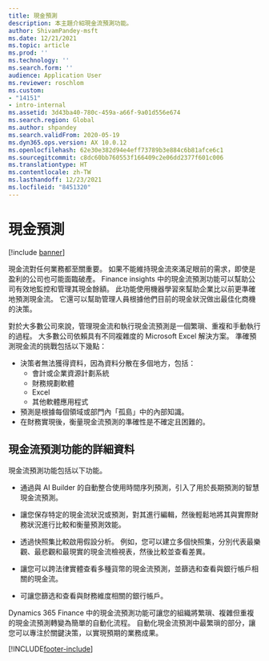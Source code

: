 ```yaml
---
title: 現金預測
description: 本主題介紹現金流預測功能。
author: ShivamPandey-msft
ms.date: 12/21/2021
ms.topic: article
ms.prod: ''
ms.technology: ''
ms.search.form: ''
audience: Application User
ms.reviewer: roschlom
ms.custom:
- "14151"
- intro-internal
ms.assetid: 3d43ba40-780c-459a-a66f-9a01d556e674
ms.search.region: Global
ms.author: shpandey
ms.search.validFrom: 2020-05-19
ms.dyn365.ops.version: AX 10.0.12
ms.openlocfilehash: 62e30e382d94e4eff73789b3e884c6b81afce6c1
ms.sourcegitcommit: c8dc60bb760553f166409c2e06dd2377f601c006
ms.translationtype: HT
ms.contentlocale: zh-TW
ms.lasthandoff: 12/23/2021
ms.locfileid: "8451320"
---
```

# <a name="cash-forecast"></a>現金預測

[!include [banner](../includes/banner.md)]

現金流對任何業務都至關重要。 如果不能維持現金流來滿足眼前的需求，即使是盈利的公司也可能面臨破產。 Finance insights 中的現金流預測功能可以幫助公司有效地監控和管理其現金餘額。 此功能使用機器學習來幫助企業比以前更準確地預測現金流。 它還可以幫助管理人員根據他們目前的現金狀況做出最佳化商機的決策。 

對於大多數公司來說，管理現金流和執行現金流預測是一個繁瑣、重複和手動執行的過程。 大多數公司依賴具有不同複雜度的 Microsoft Excel 解決方案。 準確預測現金流的挑戰包括以下幾點：

- 決策者無法獲得資料，因為資料分散在多個地方，包括： 
  - 會計或企業資源計劃系統
  - 財務規劃軟體
  - Excel
  - 其他軟體應用程式 
- 預測是根據每個領域或部門內「孤島」中的內部知識。
- 在財務實現後，衡量現金流預測的準確性是不確定且困難的。
    
## <a name="details-of-the-cash-flow-forecasts-capability"></a>現金流預測功能的詳細資料
現金流預測功能包括以下功能。 

- 通過與 AI Builder 的自動整合使用時間序列預測，引入了用於長期預測的智慧現金流預測。

- 讓您保存特定的現金流狀況或預測，對其進行編輯，然後輕鬆地將其與實際財務狀況進行比較和衡量預測效能。

- 透過快照集比較啟用假設分析。 例如，您可以建立多個快照集，分別代表最樂觀、最悲觀和最現實的現金流檢視表，然後比較並查看差異。

- 讓您可以跨法律實體查看多種貨幣的現金流預測，並篩选和查看與銀行帳戶相關的現金流。 

- 可讓您篩选和查看與財務維度相關的銀行帳戶。

Dynamics 365 Finance 中的現金流預測功能可讓您的組織將繁瑣、複雜但重複的現金流預測轉變為簡單的自動化流程。 自動化現金流預測中最繁瑣的部分，讓您可以專注於關鍵決策，以實現預期的業務成果。


[!INCLUDE[footer-include](../../includes/footer-banner.md)]
